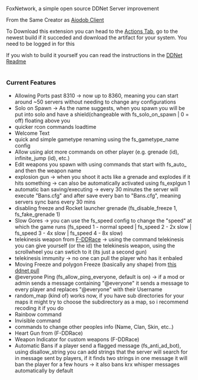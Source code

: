 FoxNetwork, a simple open source DDNet Server improvement

From the Same Creator as [Aiodob Client](https://github.com/qxdFox/Aiodob-Client-DDNet)

To Download this extension you can head to the [Actions Tab](https://github.com/qxdFoxs/FoxNet-DDNet/actions/workflows/build.yml), go to the newest build if it succeded and download the artifact for your system. You need to be logged in for this

If you wish to build it yourself you can read the instructions in the [DDNet Readme](https://github.com/ddnet/ddnet)

#
### Current Features

- Allowing Ports past 8310 -> now up to 8360, meaning you can start around ~50 servers without needing to change any configurations
- Solo on Spawn -> As the name suggests, when you spawn you will be put into solo and have a shield(changeable with fs_solo_on_spawn | 0 = off) floating above you
- quicker rcon commands loadtime
- Welcome Text
- quick and simple gametype renaming using the fs_gametype_name config
- Allow using alot more commands on other player (e.g. grenade (id), infinite_jump (id), etc.)
- Edit weapons you spawn with using commands that start with fs_auto_ and then the weapon name
- explosion gun -> when you shoot it acts like a grenade and explodes if it hits something -> can also be automatically activated using fs_explgun 1
- automatic ban saving/executing -> every 30 minutes the server will execute "Bans.cfg" and after save every ban to "Bans.cfg", meaning servers sync bans every 30 mins
- disabling freeze and Rocket launcher grenade (fs_disable_freeze 1, fs_fake_grenade 1)
- Slow Gores -> you can use the fs_speed config to change the "speed" at which the game runs (fs_speed 1 - normal speed | fs_speed 2 - 2x slow | fs_speed 3 - 4x slow | fs_speed 4 - 8x slow)
- telekinesis weapon from [F-DDRace](https://github.com/fokkonaut/F-DDrace) -> using the command telekinesis you can give yourself (or the id) the telekinesis weapon, using the scrollwheel you can swtich to it (its just a second gun)
- telekinesis immunity -> no one can pull the player who has it enbaled
- Moving Freeze and polygon Freeze (basically any shape) from [this ddnet pull](https://github.com/ddnet/ddnet/pull/9469)
- @everyone Ping (fs_allow_ping_everyone, default is on) -> if a mod or admin sends a message containing "@everyone" it sends a message to every player and replaces "@everyone" with their Username
- random_map (kind of) works now, if you have sub directories for your maps it might try to choose the subdirectory as a map, so i recommend recoding it if you do
- Rainbow command
- Invisible command
- commands to change other peoples info (Name, Clan, Skin, etc..)
- Heart Gun from (F-DDRace)
- Weapon Indicator for custom weapons (F-DDRace)
- Automatic Bans if a player send a flagged message (fs_anti_ad_bot), using disallow_string you can add strings that the server will search for in message sent by players,
  if it finds two strings in one message it will ban the player for a few hours -> it also bans krx whisper messages automatically by default